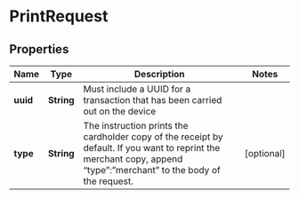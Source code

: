 
# PrintRequest

## Properties
Name | Type | Description | Notes
------------ | ------------- | ------------- | -------------
**uuid** | **String** | Must include a UUID for a transaction that has been carried out on the device | 
**type** | **String** | The instruction prints the cardholder copy of the receipt by default. If you want to reprint the merchant copy, append “type”:”merchant” to the body of the request. |  [optional]



